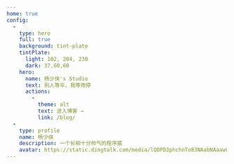 ```yaml
---
home: true
config:
  -
    type: hero
    full: true
    background: tint-plate
    tintPlate:
      light: 102, 204, 230
      dark: 37,60,60
    hero:
      name: 杨少侠's Studio
      text: 别人等伞，我等雨停
      actions:
        -
          theme: alt
          text: 进入博客 →
          link: /blog/
  -
    type: profile
    name: 杨少侠
    description: 一个长相十分帅气的程序猿
    avatar: https://static.dingtalk.com/media/lQDPD3phchnTo83NAabNAaaw07x-rTWiZNEGLcKMguzOAA_422_422.jpg
---
```

